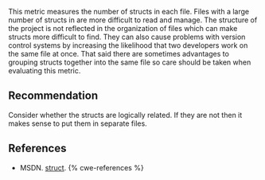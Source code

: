 This metric measures the number of structs in each file. Files with a large number of structs in are more difficult to read and manage. The structure of the project is not reflected in the organization of files which can make structs more difficult to find. They can also cause problems with version control systems by increasing the likelihood that two developers work on the same file at once. That said there are sometimes advantages to grouping structs together into the same file so care should be taken when evaluating this metric.


## Recommendation
Consider whether the structs are logically related. If they are not then it makes sense to put them in separate files.


## References
* MSDN. [struct](http://msdn.microsoft.com/en-us/library/ah19swz4(v=vs.71).aspx).
{% cwe-references %}

